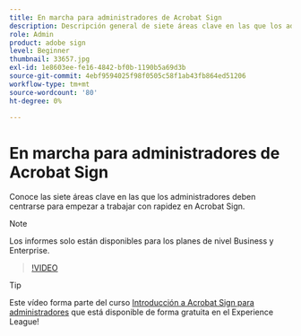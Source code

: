 ```yaml
---
title: En marcha para administradores de Acrobat Sign
description: Descripción general de siete áreas clave en las que los administradores pueden empezar a trabajar rápidamente en Acrobat Sign
role: Admin
product: adobe sign
level: Beginner
thumbnail: 33657.jpg
exl-id: 1e8603ee-fe16-4842-bf0b-1190b5a69d3b
source-git-commit: 4ebf9594025f98f0505c58f1ab43fb864ed51206
workflow-type: tm+mt
source-wordcount: '80'
ht-degree: 0%

---
```


# En marcha para administradores de Acrobat Sign

Conoce las siete áreas clave en las que los administradores deben centrarse para empezar a trabajar con rapidez en Acrobat Sign.

>[!NOTE]
>
>Los informes solo están disponibles para los planes de nivel Business y Enterprise.

>[!VIDEO](https://video.tv.adobe.com/v/33657?quality=12&learn=on&hidetitle=true)

>[!TIP]
>
>Este vídeo forma parte del curso [Introducción a Acrobat Sign para administradores](https://experienceleague.adobe.com/?recommended=Sign-A-1-2020.2) que está disponible de forma gratuita en el Experience League!
